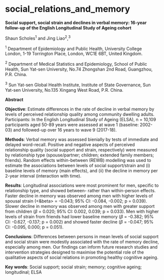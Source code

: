 # social_relations_and_memory
**Social support, social strain and declines in verbal memory: 16-year follow-up of the English Longitudinal Study of Ageing cohort** 

Shaun Scholes<sup>1</sup> and Jing Liao<sup>2</sup>,<sup>3</sup>

<sup>1</sup> Department of Epidemiology and Public Health, University College London, 1-19 Torrington Place, London, WC1E 6BT, United Kingdom.

<sup>2</sup> Department of Medical Statistics and Epidemiology, School of Public Health, Sun Yat-sen University, No.74 Zhongshan 2nd Road, Guangzhou, P.R. China. 

<sup>3</sup> Sun Yat-sen Global Health Institute, Institute of State Governance, Sun Yat-sen University, No.135 Xingang West Road, P.R. China.

**Abstract**

**Objective**: Estimate differences in the rate of decline in verbal memory by levels of perceived relationship quality among community dwelling adults.
Participants: In the English Longitudinal Study of Ageing (ELSA), n = 10,109 participants aged 50-89 years were assessed at wave 1 (baseline: 2002-03) and followed-up over 16 years to wave 9 (2017-18). 

**Methods**: Verbal memory was assessed bienially by tests of immediate and delayed word-recall. Positive and negative aspects of perceived relationship quality (social support and strain, respectively) were measured by relationship type (spouse/partner; children; extended family members; friends). Random effects within-between (REWB) modelling was used to estimate the associations between levels of social support/strain and (i) baseline levels of memory (main effects), and (ii) the decline in memory per 2-year interval (interaction with time).

**Results**: Longitudinal associations were most prominent for men, specific to relationship type, and showed between- rather than within-person effects. Faster decline in memory was observed among men with higher levels of spousal strain (<&beta> = -0.043; 95% CI: -0.084, -0.002; p = 0.039).
Slower decline in memory was observed among men with greater support from children ($\beta$ = 0.020; 95% CI: 0.002, 0.039; p = 0.033). Men with higher levels of strain from friends had lower baseline memory ($\beta$ = -0.382; 95% CI: -0.627, -0.137; p = 0.002) and showed faster decline ($\beta$ = -0.047; 95% CI: -0.095, 0.000; p = 0.051). 

**Conclusions**: Differences between persons in mean levels of social support and social strain were modestly associated with the rate of memory decline, especially among men. Our findings can inform future research studies and intervention strategies designed to maximise the potential role of the qualitative aspects of social relations in promoting healthy cognitive ageing.

**Key words**: Social support; social strain; memory; cognitive ageing; longitudinal; ELSA
